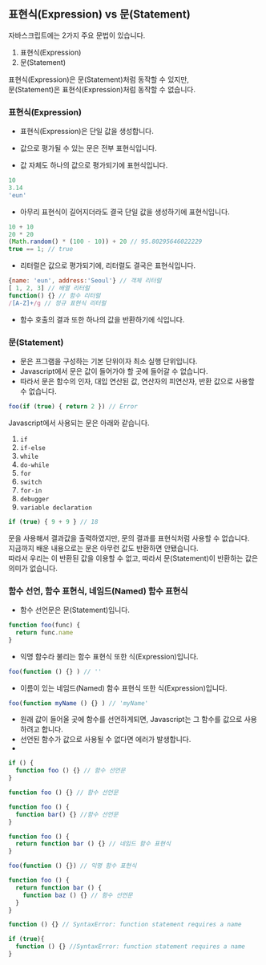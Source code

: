 ## 표현식(Expression) vs 문(Statement)

자바스크립트에는 2가지 주요 문법이 있습니다.

1. 표현식(Expression)
2. 문(Statement)

표현식(Expression)은 문(Statement)처럼 동작할 수 있지만,  
문(Statement)은 표현식(Expression)처럼 동작할 수 없습니다.

### 표현식(Expression)

- 표현식(Expression)은 단일 값을 생성합니다.
- 값으로 평가될 수 있는 문은 전부 표현식입니다.

- 값 자체도 하나의 값으로 평가되기에 표현식입니다.

```Javascript
10
3.14
'eun'
```

- 아무리 표현식이 길어지더라도 결국 단일 값을 생성하기에 표현식입니다.

```Javascript
10 + 10
20 * 20
(Math.random() * (100 - 10)) + 20 // 95.80295646022229
true == 1; // true
```

- 리터럴은 값으로 평가되기에, 리터럴도 결국은 표현식입니다.

```Javascript
{name: 'eun', address:'Seoul'} // 객체 리터럴
[ 1, 2, 3] // 배열 리터럴
function() {} // 함수 리터럴
/[A-Z]+/g // 정규 표현식 리터럴
```

- 함수 호출의 결과 또한 하나의 값을 반환하기에 식입니다.

### 문(Statement)

- 문은 프그램을 구성하는 기본 단위이자 최소 실행 단위입니다.
- Javascript에서 문은 값이 들어가야 할 곳에 들어갈 수 없습니다.
- 따라서 문은 함수의 인자, 대입 연산된 값, 연산자의 피연산자, 반환 값으로 사용할 수 없습니다.

```Javascript
foo(if (true) { return 2 }) // Error
```

Javascript에서 사용되는 문은 아래와 같습니다.

1. `if`
2. `if-else`
3. `while`
4. `do-while`
5. `for`
6. `switch`
7. `for-in`
8. `debugger`
9. `variable declaration`

```Javascript
if (true) { 9 + 9 } // 18
```

문을 사용해서 결과값을 출력하였지만, 문의 결과를 표현식처럼 사용할 수 없습니다.  
지금까지 배운 내용으로는 문은 아무런 값도 반환하면 안됐습니다.  
따라서 우리는 이 반환된 값을 이용할 수 없고, 따라서 문(Statement)이 반환하는 값은 의미가 없습니다.

### 함수 선언, 함수 표현식, 네임드(Named) 함수 표현식

- 함수 선언문은 문(Statement)입니다.

```Javascript
function foo(func) {
  return func.name
}
```

- 익명 함수라 불리는 함수 표현식 또한 식(Expression)입니다.

```Javascript
foo(function () {} ) // ''
```

- 이름이 있는 네임드(Named) 함수 표현식 또한 식(Expression)입니다.

```Javascript
foo(function myName () {} ) // 'myName'
```

- 원래 값이 들어올 곳에 함수를 선언하게되면, Javascript는 그 함수를 값으로 사용하려고 합니다.
- 선언된 함수가 값으로 사용될 수 없다면 에러가 발생합니다.
-

```Javascript
if () {
  function foo () {} // 함수 선언문
}

function foo () {} // 함수 선언문

function foo () {
  function bar() {} //함수 선언문
}

function foo () {
  return function bar () {} // 네임드 함수 표현식
}

foo(function () {}) // 익명 함수 표현식

function foo () {
  return function bar () {
    function baz () {} // 함수 선언문
  }
}

function () {} // SyntaxError: function statement requires a name

if (true){
  function () {} //SyntaxError: function statement requires a name
}
```
